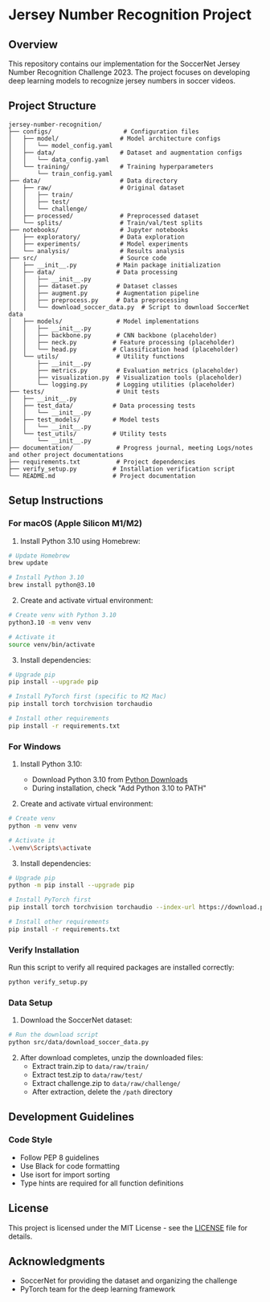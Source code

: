 # Jersey Number Recognition Project

## Overview
This repository contains our implementation for the SoccerNet Jersey Number Recognition Challenge 2023. The project focuses on developing deep learning models to recognize jersey numbers in soccer videos.

## Project Structure
```
jersey-number-recognition/
├── configs/                    # Configuration files
│   ├── model/                 # Model architecture configs
│   │   └── model_config.yaml
│   ├── data/                  # Dataset and augmentation configs
│   │   └── data_config.yaml
│   └── training/              # Training hyperparameters
│       └── train_config.yaml
├── data/                      # Data directory
│   ├── raw/                   # Original dataset
│   │   ├── train/
│   │   ├── test/
│   │   └── challenge/
│   ├── processed/             # Preprocessed dataset
│   └── splits/                # Train/val/test splits
├── notebooks/                 # Jupyter notebooks
│   ├── exploratory/           # Data exploration
│   ├── experiments/           # Model experiments
│   └── analysis/              # Results analysis
├── src/                       # Source code
│   ├── __init__.py           # Main package initialization
│   ├── data/                 # Data processing
│   │   ├── __init__.py
│   │   ├── dataset.py        # Dataset classes
│   │   ├── augment.py        # Augmentation pipeline
│   │   ├── preprocess.py     # Data preprocessing
│   │   └── download_soccer_data.py  # Script to download SoccerNet data
│   ├── models/               # Model implementations
│   │   ├── __init__.py
│   │   ├── backbone.py       # CNN backbone (placeholder)
│   │   ├── neck.py          # Feature processing (placeholder)
│   │   └── head.py          # Classification head (placeholder)
│   └── utils/                # Utility functions
│       ├── __init__.py
│       ├── metrics.py        # Evaluation metrics (placeholder)
│       ├── visualization.py  # Visualization tools (placeholder)
│       └── logging.py        # Logging utilities (placeholder)
├── tests/                    # Unit tests
│   ├── __init__.py
│   ├── test_data/           # Data processing tests
│   │   └── __init__.py
│   ├── test_models/         # Model tests
│   │   └── __init__.py
│   └── test_utils/          # Utility tests
│       └── __init__.py
├── documentation/            # Progress journal, meeting Logs/notes and other project documentations
├── requirements.txt          # Project dependencies
├── verify_setup.py          # Installation verification script
└── README.md                # Project documentation
```

## Setup Instructions

### For macOS (Apple Silicon M1/M2)

1. Install Python 3.10 using Homebrew:
```bash
# Update Homebrew
brew update

# Install Python 3.10
brew install python@3.10
```

2. Create and activate virtual environment:
```bash
# Create venv with Python 3.10
python3.10 -m venv venv

# Activate it
source venv/bin/activate
```

3. Install dependencies:
```bash
# Upgrade pip
pip install --upgrade pip

# Install PyTorch first (specific to M2 Mac)
pip install torch torchvision torchaudio

# Install other requirements
pip install -r requirements.txt
```

### For Windows

1. Install Python 3.10:
   - Download Python 3.10 from [Python Downloads](https://www.python.org/downloads/)
   - During installation, check "Add Python 3.10 to PATH"

2. Create and activate virtual environment:
```bash
# Create venv
python -m venv venv

# Activate it
.\venv\Scripts\activate
```

3. Install dependencies:
```bash
# Upgrade pip
python -m pip install --upgrade pip

# Install PyTorch first
pip install torch torchvision torchaudio --index-url https://download.pytorch.org/whl/cu118

# Install other requirements
pip install -r requirements.txt
```

### Verify Installation
Run this script to verify all required packages are installed correctly:
```bash
python verify_setup.py
```

### Data Setup
1. Download the SoccerNet dataset:
```bash
# Run the download script
python src/data/download_soccer_data.py
```

2. After download completes, unzip the downloaded files:
   - Extract train.zip to `data/raw/train/`
   - Extract test.zip to `data/raw/test/`
   - Extract challenge.zip to `data/raw/challenge/`
   - After extraction, delete the `/path` directory 

## Development Guidelines

### Code Style
- Follow PEP 8 guidelines
- Use Black for code formatting
- Use isort for import sorting
- Type hints are required for all function definitions

## License
This project is licensed under the MIT License - see the [LICENSE](LICENSE) file for details.

## Acknowledgments
- SoccerNet for providing the dataset and organizing the challenge
- PyTorch team for the deep learning framework

